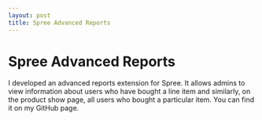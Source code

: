 ```yaml
---
layout: post
title: Spree Advanced Reports
---
```


# Spree Advanced Reports

I developed an advanced reports extension for Spree. It allows admins to view information about users who have bought a line item and similarly, on the product show page, all users who bought a particular item. You can find it on my GitHub page.
